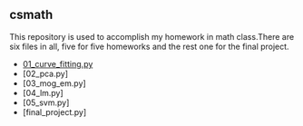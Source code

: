 ## csmath

This repository is used to accomplish my homework in math class.There are six files in all, five for five homeworks and the rest one for the final project.
- [01_curve_fitting.py](https://github.com/Jieeee/csmath/blob/brunch527/01_curve_fitting.py)
- [02_pca.py]
- [03_mog_em.py]
- [04_lm.py]
- [05_svm.py]
- [final_project.py]
